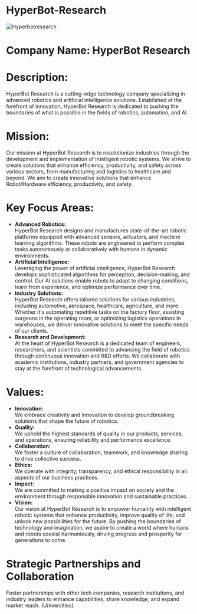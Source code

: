 # HyperBot-Research
![Hyperbotresearch](https://github.com/HyperBot-Research/HyperBot-Research/assets/35432495/b4b09be9-2e43-40aa-8849-e6f75e7a33f6)

# Company Name: HyperBot Research

# Description:
HyperBot Research is a cutting-edge technology company specializing in advanced robotics and artificial intelligence solutions. Established at the forefront of innovation, HyperBot Research is dedicated to pushing the boundaries of what is possible in the fields of robotics, automation, and AI.

# Mission:
Our mission at HyperBot Research is to revolutionize industries through the development and implementation of intelligent robotic systems. We strive to create solutions that enhance efficiency, productivity, and safety across various sectors, from manufacturing and logistics to healthcare and beyond. 
We aim to create innovative solutions that enhance Robot/Hardware efficiency, productivity, and safety.

# Key Focus Areas:
* __Advanced Robotics:__ <br> HyperBot Research designs and manufactures state-of-the-art robotic platforms equipped with advanced sensors, actuators, and machine learning algorithms. These robots are engineered to perform complex tasks autonomously or collaboratively with humans in dynamic environments.
* __Artificial Intelligence:__ <br> Leveraging the power of artificial intelligence, HyperBot Research develops sophisticated algorithms for perception, decision-making, and control. Our AI solutions enable robots to adapt to changing conditions, learn from experience, and optimize performance over time.
* __Industry Solutions:__ <br> HyperBot Research offers tailored solutions for various industries, including automotive, aerospace, healthcare, agriculture, and more. Whether it's automating repetitive tasks on the factory floor, assisting surgeons in the operating room, or optimizing logistics operations in warehouses, we deliver innovative solutions to meet the specific needs of our clients.
* __Research and Development:__ <br> At the heart of HyperBot Research is a dedicated team of engineers, researchers, and scientists committed to advancing the field of robotics through continuous innovation and R&D efforts. We collaborate with academic institutions, industry partners, and government agencies to stay at the forefront of technological advancements.

# Values:
* __Innovation:__ <br> We embrace creativity and innovation to develop groundbreaking solutions that shape the future of robotics.
* __Quality:__ <br> We uphold the highest standards of quality in our products, services, and operations, ensuring reliability and performance excellence.
* __Collaboration:__ <br> We foster a culture of collaboration, teamwork, and knowledge sharing to drive collective success.
* __Ethics:__ <br> We operate with integrity, transparency, and ethical responsibility in all aspects of our business practices.
* __Impact:__ <br> We are committed to making a positive impact on society and the environment through responsible innovation and sustainable practices.
* __Vision:__ <br> Our vision at HyperBot Research is to empower humanity with intelligent robotic systems that enhance productivity, improve quality of life, and unlock new possibilities for the future. By pushing the boundaries of technology and imagination, we aspire to create a world where humans and robots coexist harmoniously, driving progress and prosperity for generations to come.

# Strategic Partnerships and Collaboration
Foster partnerships with other tech companies, research institutions, and industry leaders to enhance capabilities, share knowledge, and expand market reach. (Universities)
